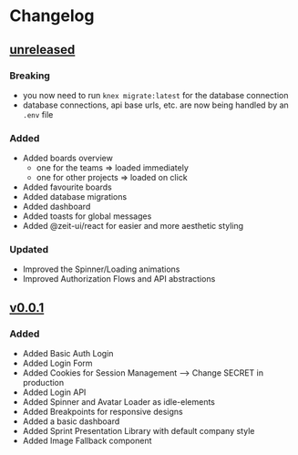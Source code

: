 # Changelog

## [unreleased]

### Breaking

- you now need to run `knex migrate:latest` for the database connection
- database connections, api base urls, etc. are now being handled by an `.env` file

### Added

- Added boards overview
  - one for the teams => loaded immediately 
  - one for other projects => loaded on click
- Added favourite boards
- Added database migrations
- Added dashboard
- Added toasts for global messages
- Added @zeit-ui/react for easier and more aesthetic styling

### Updated

- Improved the Spinner/Loading animations
- Improved Authorization Flows and API abstractions

## [v0.0.1]

### Added 

- Added Basic Auth Login
- Added Login Form
- Added Cookies for Session Management --> Change SECRET in production
- Added Login API
- Added Spinner and Avatar Loader as idle-elements
- Added Breakpoints for responsive designs 
- Added a basic dashboard 
- Added Sprint Presentation Library with default company style
- Added Image Fallback component

[v0.0.1]: https://github.com/Gabsii/sprint-slides-generator/tree/v0.0.1
[unreleased]: https://github.com/Gabsii/sprint-slides-generator/